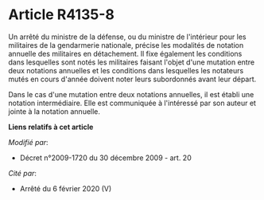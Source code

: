 # Article R4135-8

Un arrêté du   ministre de la défense, ou du ministre de l'intérieur pour les militaires de la gendarmerie nationale, précise
les modalités de notation annuelle des militaires en détachement. Il fixe également les conditions dans lesquelles sont notés
les militaires faisant l'objet d'une mutation entre deux notations annuelles et les conditions dans lesquelles les notateurs
mutés en cours d'année doivent noter leurs subordonnés avant leur départ. 

Dans le cas d'une mutation entre deux notations annuelles, il est établi une notation intermédiaire. Elle est communiquée à
l'intéressé par son auteur et jointe à la notation annuelle.

**Liens relatifs à cet article**

_Modifié par_:

  - Décret n°2009-1720 du 30 décembre 2009 - art. 20

_Cité par_:

  - Arrêté du 6 février 2020 (V)
